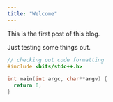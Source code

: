 ```yaml
---
title: "Welcome"
---
```


This is the first post of this blog.

Just testing some things out.

```cpp
// checking out code formatting
#include <bits/stdc++.h>

int main(int argc, char**argv) {
  return 0;
}
```

